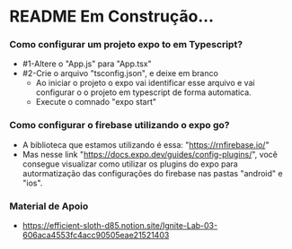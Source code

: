 # README Em Construção...

### Como configurar um projeto expo to em Typescript?
- #1-Altere o "App.js" para "App.tsx"
- #2-Crie o arquivo "tsconfig.json", e deixe em branco
  - Ao iniciar o projeto o expo vai identificar esse arquivo e vai configurar o 
  o projeto em typescript de forma automatica.
  - Execute o comnado "expo start"


### Como configurar o firebase utilizando o expo go?
- A biblioteca que estamos utilizando é essa: "https://rnfirebase.io/"
- Mas nesse link "https://docs.expo.dev/guides/config-plugins/", você consegue
visualizar como utilizar os plugins do expo para autormatização das configurações do
firebase nas pastas "android" e "ios".

### Material de Apoio
- https://efficient-sloth-d85.notion.site/Ignite-Lab-03-606aca4553fc4acc90505eae21521403